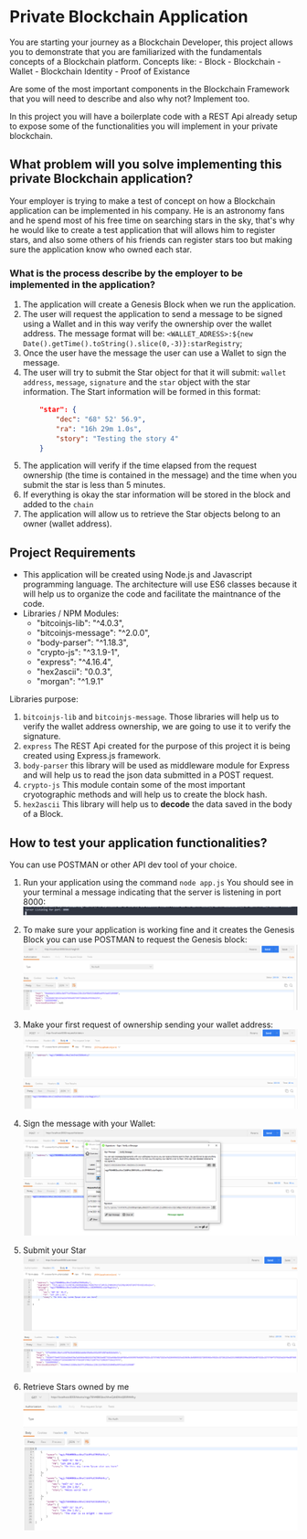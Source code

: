 # Private Blockchain Application

You are starting your journey as a Blockchain Developer, this project allows you to demonstrate
that you are familiarized with the fundamentals concepts of a Blockchain platform.
Concepts like:
    - Block
    - Blockchain
    - Wallet
    - Blockchain Identity
    - Proof of Existance

Are some of the most important components in the Blockchain Framework that you will need to describe and also
why not? Implement too.

In this project you will have a boilerplate code with a REST Api already setup to expose some of the functionalities
you will implement in your private blockchain.

## What problem will you solve implementing this private Blockchain application?

Your employer is trying to make a test of concept on how a Blockchain application can be implemented in his company.
He is an astronomy fans and he spend most of his free time on searching stars in the sky, that's why he would like
to create a test application that will allows him to register stars, and also some others of his friends can register stars
too but making sure the application know who owned each star.

### What is the process describe by the employer to be implemented in the application?

1. The application will create a Genesis Block when we run the application.
2. The user will request the application to send a message to be signed using a Wallet and in this way verify the ownership over the wallet address. The message format will be: `<WALLET_ADRESS>:${new Date().getTime().toString().slice(0,-3)}:starRegistry`;
3. Once the user have the message the user can use a Wallet to sign the message.
4. The user will try to submit the Star object for that it will submit: `wallet address`, `message`, `signature` and the `star` object with the star information.
    The Start information will be formed in this format:
    ```json
        "star": {
            "dec": "68° 52' 56.9",
            "ra": "16h 29m 1.0s",
            "story": "Testing the story 4"
		}
    ```
5. The application will verify if the time elapsed from the request ownership (the time is contained in the message) and the time when you submit the star is less than 5 minutes.
6. If everything is okay the star information will be stored in the block and added to the `chain`
7. The application will allow us to retrieve the Star objects belong to an owner (wallet address).


## Project Requirements

- This application will be created using Node.js and Javascript programming language. The architecture will use ES6 classes
because it will help us to organize the code and facilitate the maintnance of the code.
- Libraries / NPM Modules:
    - "bitcoinjs-lib": "^4.0.3",
    - "bitcoinjs-message": "^2.0.0",
    - "body-parser": "^1.18.3",
    - "crypto-js": "^3.1.9-1",
    - "express": "^4.16.4",
    - "hex2ascii": "0.0.3",
    - "morgan": "^1.9.1"

Libraries purpose:

1. `bitcoinjs-lib` and `bitcoinjs-message`. Those libraries will help us to verify the wallet address ownership, we are going to use it to verify the signature.
2. `express` The REST Api created for the purpose of this project it is being created using Express.js framework.
3. `body-parser` this library will be used as middleware module for Express and will help us to read the json data submitted in a POST request.
4. `crypto-js` This module contain some of the most important cryotographic methods and will help us to create the block hash.
5. `hex2ascii` This library will help us to **decode** the data saved in the body of a Block.


## How to test your application functionalities?

You can use POSTMAN or other API dev tool of your choice.

1. Run your application using the command `node app.js`
You should see in your terminal a message indicating that the server is listening in port 8000:
![  ](snapshots/serverlistening.png)

2. To make sure your application is working fine and it creates the Genesis Block you can use POSTMAN to request the Genesis block:
    ![Request: http://localhost:8000/block/height/0 ](snapshots/1-retrieve-the-genesis-block.png)
3. Make your first request of ownership sending your wallet address:
    ![Request: http://localhost:8000/requestValidation ](snapshots/2-request-validation-wallet-address.png)
4. Sign the message with your Wallet:
    ![Use the Wallet to sign a message](snapshots/3-sign-verify-message.png)
5. Submit your Star
     ![Request: http://localhost:8000/submitstar](snapshots/4-submit-star-w-signature.png)
6. Retrieve Stars owned by me
    ![Request: http://localhost:8000/blocks/<WALLET_ADDRESS>](snapshots/5-retrieve-stars-for-address.png)
